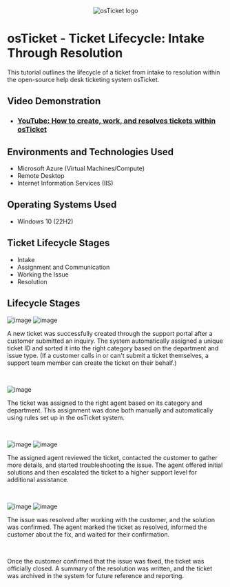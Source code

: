 <p align="center">
<img src="https://i.imgur.com/Clzj7Xs.png" alt="osTicket logo"/>
</p>

<h1>osTicket - Ticket Lifecycle: Intake Through Resolution</h1>
This tutorial outlines the lifecycle of a ticket from intake to resolution within the open-source help desk ticketing system osTicket.<br />


<h2>Video Demonstration</h2>

- ### [YouTube: How to create, work, and resolves tickets within osTicket](https://www.youtube.com)

<h2>Environments and Technologies Used</h2>

- Microsoft Azure (Virtual Machines/Compute)
- Remote Desktop
- Internet Information Services (IIS)

<h2>Operating Systems Used </h2>

- Windows 10</b> (22H2)

<h2>Ticket Lifecycle Stages</h2>

- Intake
- Assignment and Communication
- Working the Issue
- Resolution

<h2>Lifecycle Stages</h2>


<p>
  
![image](https://github.com/user-attachments/assets/56e848ca-d84c-4c78-a19f-ac5ace130b05)
![image](https://github.com/user-attachments/assets/008afaf2-e598-454e-9358-cc05bf6bd1a2)

</p>
<p>
  
A new ticket was successfully created through the support portal after a customer submitted an inquiry. The system automatically assigned a unique ticket ID and sorted it into the right category based on the department and issue type. (If a customer calls in or can't submit a ticket themselves, a support team member can create the ticket on their behalf.)
</h2>
</p>
<br />

<p>
  
![image](https://github.com/user-attachments/assets/c563c8fe-8230-4b3c-bf8f-77df200d6514)

</p>
<p>
  
The ticket was assigned to the right agent based on its category and department. This assignment was done both manually and automatically using rules set up in the osTicket system.

</p>
<br />

![image](https://github.com/user-attachments/assets/3278b4ce-7b90-4bac-a1e1-855deb0bf477)
![image](https://github.com/user-attachments/assets/3d986930-a346-46e6-bd73-62db01482099)

The assigned agent reviewed the ticket, contacted the customer to gather more details, and started troubleshooting the issue. The agent offered initial solutions and then escalated the ticket to a higher support level for additional assistance.
  
</p>
<br />

<p>

![image](https://github.com/user-attachments/assets/f668b6e3-51fb-4524-8917-c20b810f4aae)
![image](https://github.com/user-attachments/assets/fae1d475-3b24-402f-aaaf-d5b61b03e990)

</p>
<p>
  
The issue was resolved after working with the customer, and the solution was confirmed. The agent marked the ticket as resolved, informed the customer about the fix, and waited for their confirmation.
  
</p>
<br />

Once the customer confirmed that the issue was fixed, the ticket was officially closed. A summary of the resolution was written, and the ticket was archived in the system for future reference and reporting.

</p>
<br />
